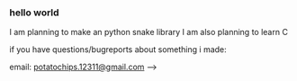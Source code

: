 ### hello world
I am planning to make an python snake library
I am also planning to learn C

if you have questions/bugreports about something i made:

email: potatochips.12311@gmail.com
-->
